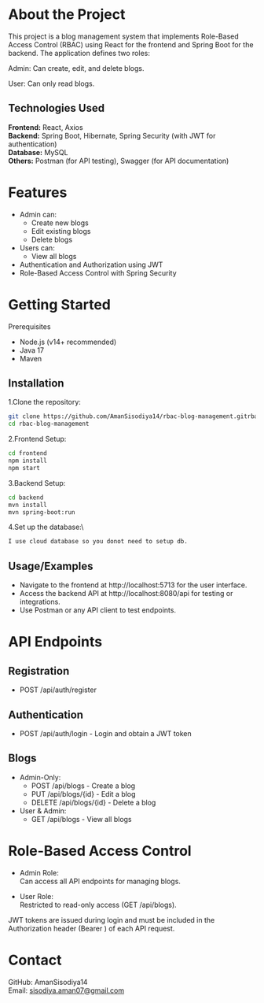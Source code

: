 
#   About the Project

This project is a blog management system that implements Role-Based Access Control (RBAC) using React for the frontend and Spring Boot for the backend. The application defines two roles:

Admin: Can create, edit, and delete blogs.

User: Can only read blogs.


## Technologies Used

**Frontend:**  React, Axios\
**Backend:**  Spring Boot, Hibernate, Spring Security (with JWT for authentication)\
**Database:**  MySQL \
 **Others:**  Postman (for API testing), Swagger (for API documentation)


 


 # Features
- Admin can:
    - Create new blogs
    - Edit existing blogs
    - Delete blogs
- Users can:
    - View all blogs
- Authentication and Authorization using JWT
- Role-Based Access Control with Spring Security


# Getting Started
Prerequisites
- Node.js (v14+ recommended)
- Java 17
- Maven
## Installation

1.Clone the repository:

```bash
git clone https://github.com/AmanSisodiya14/rbac-blog-management.gitrbac-blog-management.git
cd rbac-blog-management

```
2.Frontend Setup:

```bash
cd frontend
npm install
npm start


```
3.Backend Setup:

```bash
cd backend
mvn install
mvn spring-boot:run

```
4.Set up the database:\
   ```bash
 I use cloud database so you donot need to setup db.
 ```
 
## Usage/Examples

 
- Navigate to the frontend at http://localhost:5713 for the user interface.
- Access the backend API at http://localhost:8080/api for testing or integrations.
- Use Postman or any API client to test endpoints.



# API Endpoints

## Registration
- POST /api/auth/register 
## Authentication

- POST /api/auth/login - Login and obtain a JWT token

## Blogs
- Admin-Only:
    - POST /api/blogs - Create a blog
    - PUT /api/blogs/{id} - Edit a blog
    - DELETE /api/blogs/{id} - Delete a blog
- User & Admin:
    - GET /api/blogs - View all blogs


# Role-Based Access Control
- Admin Role:\
    Can access all API endpoints for managing blogs.

- User Role:\
    Restricted to read-only access (GET /api/blogs).

JWT tokens are issued during login and must be included in the Authorization header (Bearer <token>) of each API request.


# Contact
GitHub: AmanSisodiya14\
Email: sisodiya.aman07@gmail.com